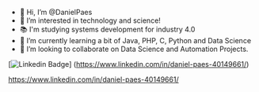 - 👋 Hi, I’m @DanielPaes
- 👀 I’m interested in technology and science!
- 📚 I'm studying systems development for industry 4.0
- 🌱 I’m currently learning a bit of Java, PHP, C, Python and Data Science
- 💞️ I’m looking to collaborate on Data Science and Automation Projects.

[![Linkedin Badge](https://img.shields.io/badge/LinkedIn-0077B5?style=for-the-badge&logo=linkedin&logoColor=white)]
(https://www.linkedin.com/in/daniel-paes-40149661/)

https://www.linkedin.com/in/daniel-paes-40149661/
